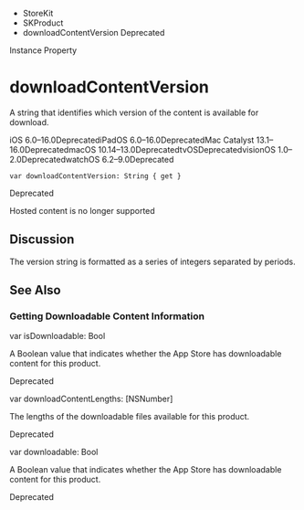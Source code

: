 

- StoreKit
- SKProduct
-  downloadContentVersion Deprecated

Instance Property

# downloadContentVersion

A string that identifies which version of the content is available for download.

iOS 6.0–16.0DeprecatediPadOS 6.0–16.0DeprecatedMac Catalyst 13.1–16.0DeprecatedmacOS 10.14–13.0DeprecatedtvOSDeprecatedvisionOS 1.0–2.0DeprecatedwatchOS 6.2–9.0Deprecated

``` source
var downloadContentVersion: String { get }
```

Deprecated

Hosted content is no longer supported

## Discussion

The version string is formatted as a series of integers separated by periods.

## See Also

### Getting Downloadable Content Information

var isDownloadable: Bool

A Boolean value that indicates whether the App Store has downloadable content for this product.

Deprecated

var downloadContentLengths: [NSNumber]

The lengths of the downloadable files available for this product.

Deprecated

var downloadable: Bool

A Boolean value that indicates whether the App Store has downloadable content for this product.

Deprecated

